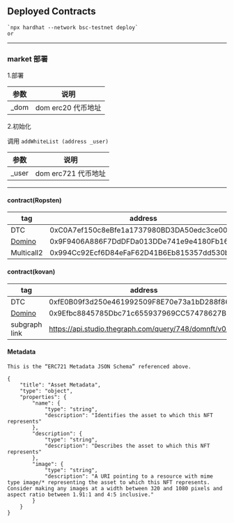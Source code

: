 ## Deployed Contracts

    `npx hardhat --network bsc-testnet deploy`
	or
----------------------	
### market 部署
1.部署

| 参数| 说明 |
|-----|-------|
| _dom | dom erc20 代币地址  |


2.初始化

调用 `addWhiteList (address _user)`

| 参数| 说明 |
|-----|-------|
| _user | dom erc721 代币地址  |
	
------------------	

#### contract(Ropsten) 
| tag | address |
|-----|-------|
| DTC | 0xC0A7ef150c8eBfe1a1737980BD3DA50edc3ce001 |
| [Domino](./docs/NFT.md) | 0x9F9406A886F7DdDFDa013DDe741e9e4180Fb16e4 |
| Multicall2 | 0x994Cc92Ecf6D84eFaF62D41B6Eb815357dd530b2 |


#### contract(kovan) 
| tag | address |
|-----|-------|
| DTC | 0xfE0B09f3d250e461992509F8E70e73a1bD288f86 |
| [Domino](./docs/NFT.md) | 0x9Efbc8845785Dbc71c655937969CC57478627B75 |
| subgraph link | https://api.studio.thegraph.com/query/748/domnft/v0.0.6 |

#### Metadata

    This is the “ERC721 Metadata JSON Schema” referenced above.
    
```
{
    "title": "Asset Metadata",
    "type": "object",
    "properties": {
        "name": {
            "type": "string",
            "description": "Identifies the asset to which this NFT represents"
        },
        "description": {
            "type": "string",
            "description": "Describes the asset to which this NFT represents"
        },
        "image": {
            "type": "string",
            "description": "A URI pointing to a resource with mime type image/* representing the asset to which this NFT represents. Consider making any images at a width between 320 and 1080 pixels and aspect ratio between 1.91:1 and 4:5 inclusive."
        }
    }
}
```